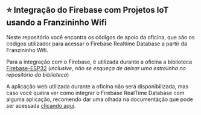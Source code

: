 ## ⭐️ Integração do Firebase com Projetos IoT usando a Franzininho Wifi

Neste repositório você encontra os códigos de apoio da oficina, que são os códigos utilizador para acessar o Firebase Realtime Database a partir da Franzininho Wifi.

Para a integração com o Firebase, é utilizada durante a oficina a biblioteca [Firebase-ESP32](https://github.com/mobizt/Firebase-ESP32) (*inclusive, não se esqueça de deixar uma estrelinha no repositório da biblioteca*)

A aplicação web utilizada durante a oficina não será disponibilizada, mas caso você queira ver como integrar o Firebase RealTime Database com alguma aplicação, recomendo dar uma olhada na documentação que pode ser acessada [clicando aqui](https://firebase.google.com/docs/database).

